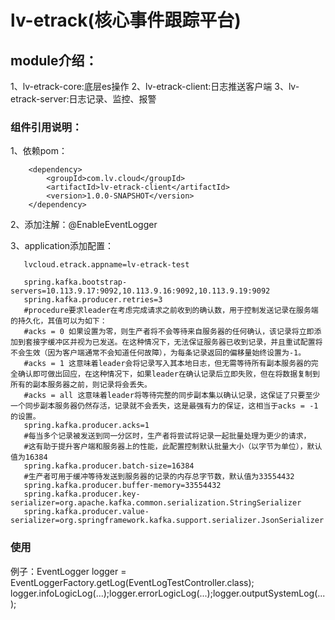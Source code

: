# lv-etrack(核心事件跟踪平台)

   ## module介绍：
   
   1、lv-etrack-core:底层es操作
   2、lv-etrack-client:日志推送客户端
   3、lv-etrack-server:日志记录、监控、报警
     
   ### 组件引用说明：
   1、依赖pom：
        
        <dependency>
            <groupId>com.lv.cloud</groupId>
            <artifactId>lv-etrack-client</artifactId>
            <version>1.0.0-SNAPSHOT</version>
        </dependency>
        
   2、添加注解：@EnableEventLogger
   
   3、application添加配置：
   
       lvcloud.etrack.appname=lv-etrack-test
       
       spring.kafka.bootstrap-servers=10.113.9.17:9092,10.113.9.16:9092,10.113.9.19:9092
       spring.kafka.producer.retries=3
       #procedure要求leader在考虑完成请求之前收到的确认数，用于控制发送记录在服务端的持久化，其值可以为如下：
       #acks = 0 如果设置为零，则生产者将不会等待来自服务器的任何确认，该记录将立即添加到套接字缓冲区并视为已发送。在这种情况下，无法保证服务器已收到记录，并且重试配置将不会生效（因为客户端通常不会知道任何故障），为每条记录返回的偏移量始终设置为-1。
       #acks = 1 这意味着leader会将记录写入其本地日志，但无需等待所有副本服务器的完全确认即可做出回应，在这种情况下，如果leader在确认记录后立即失败，但在将数据复制到所有的副本服务器之前，则记录将会丢失。
       #acks = all 这意味着leader将等待完整的同步副本集以确认记录，这保证了只要至少一个同步副本服务器仍然存活，记录就不会丢失，这是最强有力的保证，这相当于acks = -1的设置。
       spring.kafka.producer.acks=1
       #每当多个记录被发送到同一分区时，生产者将尝试将记录一起批量处理为更少的请求， 
       #这有助于提升客户端和服务器上的性能，此配置控制默认批量大小（以字节为单位），默认值为16384
       spring.kafka.producer.batch-size=16384
       #生产者可用于缓冲等待发送到服务器的记录的内存总字节数，默认值为33554432
       spring.kafka.producer.buffer-memory=33554432
       spring.kafka.producer.key-serializer=org.apache.kafka.common.serialization.StringSerializer
       spring.kafka.producer.value-serializer=org.springframework.kafka.support.serializer.JsonSerializer
       
   ### 使用
   
   例子：EventLogger logger = EventLoggerFactory.getLog(EventLogTestController.class);
   logger.infoLogicLog(...);logger.errorLogicLog(...);logger.outputSystemLog(...);
       